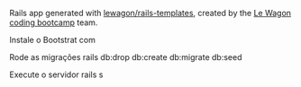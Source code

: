 Rails app generated with [lewagon/rails-templates](https://github.com/lewagon/rails-templates), created by the [Le Wagon coding bootcamp](https://www.lewagon.com) team.

Instale o Bootstrat com
<yarn add bootstrap jquery popper.js>

Rode as migrações
rails db:drop db:create db:migrate db:seed

Execute o servidor
rails s
